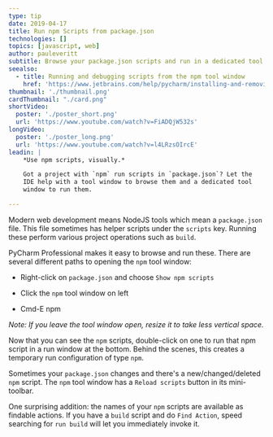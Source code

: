 ```yaml
---
type: tip
date: 2019-04-17
title: Run npm Scripts from package.json
technologies: []
topics: [javascript, web]
author: pauleveritt
subtitle: Browse your package.json scripts and run in a dedicated tool window. 
seealso:
  - title: Running and debugging scripts from the npm tool window
    href: 'https://www.jetbrains.com/help/pycharm/installing-and-removing-external-software-using-node-package-manager.html#ws_npm_run_debug_scripts_from_npm_tool_window'
thumbnail: './thumbnail.png'
cardThumbnail: "./card.png"
shortVideo:
  poster: './poster_short.png'
  url: 'https://www.youtube.com/watch?v=FiADQjW532s'
longVideo:
  poster: './poster_long.png'
  url: 'https://www.youtube.com/watch?v=l4LRzsOIrcE'
leadin: |
    *Use npm scripts, visually.*    

    Got a project with `npm` run scripts in `package.json`? Let the 
    IDE help with a tool window to browse them and a dedicated tool 
    window to run them.

---
```


Modern web development means NodeJS tools which mean a `package.json` file. 
This file sometimes has helper scripts under the `scripts` key. Running 
these perform various project operations such as `build`.

PyCharm Professional makes it easy to browse and run these. There are 
several different paths to opening the `npm` tool window:

- Right-click on `package.json` and choose `Show npm scripts`

- Click the `npm` tool window on left

- Cmd-E npm
    
*Note: If you leave the tool window open, resize it to take less vertical space.*

Now that you can see the `npm` scripts, double-click on one to run that 
npm script in a run window at the bottom. Behind the scenes, this creates 
a temporary run configuration of type `npm`.

Sometimes your `package.json` changes and there's a new/changed/deleted `npm` 
script. The `npm` tool window has a `Reload scripts` button in its mini-toolbar.

One surprising addition: the names of your `npm` scripts are available as 
findable actions. If you have a `build` script and do `Find Action`, speed 
searching for `run build` will let you immediately invoke it. 